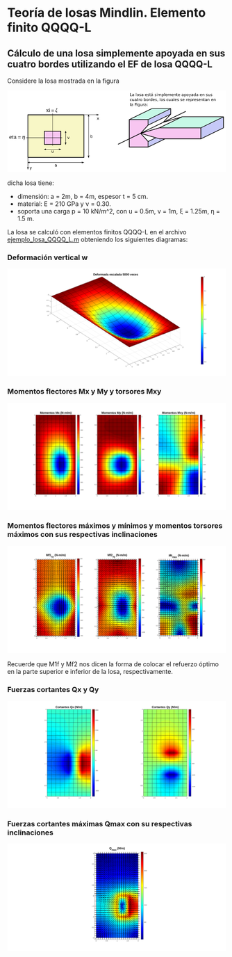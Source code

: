 # Teoría de losas Mindlin. Elemento finito QQQQ-L

## Cálculo de una losa simplemente apoyada en sus cuatro bordes utilizando el EF de losa QQQQ-L

Considere la losa mostrada en la figura

![](../../ejemplos/losa.png)

dicha losa tiene:
* dimensión: a = 2m, b = 4m, espesor t = 5 cm.
* material: E = 210 GPa y ν = 0.30.
* soporta una carga p = 10 kN/m^2, con u = 0.5m, v = 1m, ξ = 1.25m, η = 1.5 m.


La losa se calculó con elementos finitos QQQQ-L en el archivo [ejemplo_losa_QQQQ_L.m](ejemplo_losa_QQQQ_L.m) obteniendo los siguientes diagramas:

### Deformación vertical w

![figs/w.png](figs/w.png)

### Momentos flectores Mx y My y torsores Mxy

![figs/MxMyMxy.png](figs/MxMyMxy.png)

### Momentos flectores máximos y mínimos y momentos torsores máximos con sus respectivas inclinaciones

![figs/M1fM2fMtmax.png](figs/M1fM2fMtmax.png)

Recuerde que M1f y Mf2 nos dicen la forma de colocar el refuerzo óptimo en la parte superior e inferior de la losa, respectivamente.

### Fuerzas cortantes Qx y Qy

![figs/QxQy.png](figs/QxQy.png)

### Fuerzas cortantes máximas Qmax con su respectivas inclinaciones

![figs/Qmax.png](figs/Qmax.png)
